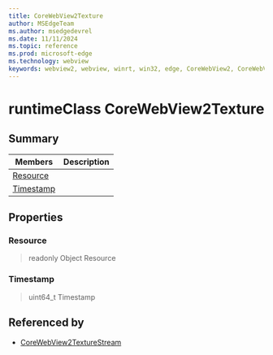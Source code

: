 ```yaml
---
title: CoreWebView2Texture
author: MSEdgeTeam
ms.author: msedgedevrel
ms.date: 11/11/2024
ms.topic: reference
ms.prod: microsoft-edge
ms.technology: webview
keywords: webview2, webview, winrt, win32, edge, CoreWebView2, CoreWebView2Controller, browser control, edge html, CoreWebView2Texture
---
```


# runtimeClass CoreWebView2Texture



## Summary

Members|Description
--|--
[Resource](#resource) | 
[Timestamp](#timestamp) | 

## Properties

### Resource

> readonly  Object Resource

### Timestamp

>  uint64_t Timestamp






## Referenced by

- [CoreWebView2TextureStream](corewebview2texturestream.md)
